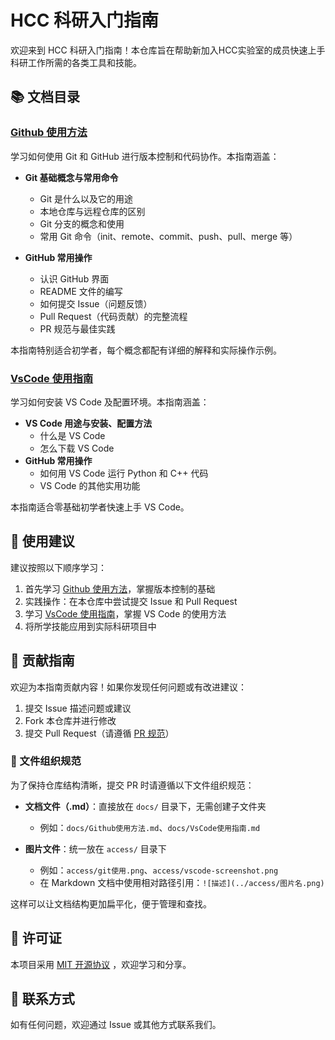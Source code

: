 # HCC 科研入门指南

欢迎来到 HCC 科研入门指南！本仓库旨在帮助新加入HCC实验室的成员快速上手科研工作所需的各类工具和技能。

## 📚 文档目录

### [Github 使用方法](docs/Github使用方法.md)

学习如何使用 Git 和 GitHub 进行版本控制和代码协作。本指南涵盖：

- **Git 基础概念与常用命令**
  - Git 是什么以及它的用途
  - 本地仓库与远程仓库的区别
  - Git 分支的概念和使用
  - 常用 Git 命令（init、remote、commit、push、pull、merge 等）

- **GitHub 常用操作**
  - 认识 GitHub 界面
  - README 文件的编写
  - 如何提交 Issue（问题反馈）
  - Pull Request（代码贡献）的完整流程
  - PR 规范与最佳实践

本指南特别适合初学者，每个概念都配有详细的解释和实际操作示例。

### [VsCode 使用指南](docs/VsCode使用指南.md)

学习如何安装 VS Code 及配置环境。本指南涵盖：

- **VS Code 用途与安装、配置方法**
  - 什么是 VS Code
  - 怎么下载 VS Code
- **GitHub 常用操作**
  - 如何用 VS Code 运行 Python 和 C++ 代码
  - VS Code 的其他实用功能

本指南适合零基础初学者快速上手 VS Code。

## 🎯 使用建议

建议按照以下顺序学习：

1. 首先学习 [Github 使用方法](docs/Github使用方法.md)，掌握版本控制的基础
2. 实践操作：在本仓库中尝试提交 Issue 和 Pull Request
3. 学习 [VsCode 使用指南](docs/VsCode使用指南.md)，掌握 VS Code 的使用方法
4. 将所学技能应用到实际科研项目中

## 🤝 贡献指南

欢迎为本指南贡献内容！如果你发现任何问题或有改进建议：

1. 提交 Issue 描述问题或建议
2. Fork 本仓库并进行修改
3. 提交 Pull Request（请遵循 [PR 规范](docs/Github使用方法.md#pr规范与最佳实践)）

### 📁 文件组织规范

为了保持仓库结构清晰，提交 PR 时请遵循以下文件组织规范：

- **文档文件（.md）**：直接放在 `docs/` 目录下，无需创建子文件夹
  - 例如：`docs/Github使用方法.md`、`docs/VsCode使用指南.md`

- **图片文件**：统一放在 `access/` 目录下
  - 例如：`access/git使用.png`、`access/vscode-screenshot.png`
  - 在 Markdown 文档中使用相对路径引用：`![描述](../access/图片名.png)`

这样可以让文档结构更加扁平化，便于管理和查找。

## 📝 许可证

本项目采用 [MIT 开源协议](docs/MIT%20开源协议.md) ，欢迎学习和分享。

## 📮 联系方式

如有任何问题，欢迎通过 Issue 或其他方式联系我们。
